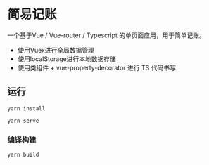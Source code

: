 # 简易记账
一个基于Vue / Vue-router / Typescript 的单页面应用，用于简单记账。

* 使用Vuex进行全局数据管理
* 使用localStorage进行本地数据存储
* 使用类组件 + vue-property-decorator 进行 TS 代码书写
## 运行
```
yarn install
```

```
yarn serve
```

### 编译构建
```
yarn build
```
